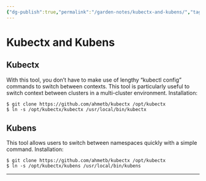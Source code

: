 ```yaml
---
{"dg-publish":true,"permalink":"/garden-notes/kubectx-and-kubens/","tags":["note","seedling"],"created":"2023-09-22 14:33","updated":"2024-11-29T14:51"}
---
```


# Kubectx and Kubens

## Kubectx

With this tool, you don’t have to make use of lengthy “kubectl config” commands to switch between contexts. This tool is particularly useful to switch context between clusters in a multi-cluster environment. Installation:

```
$ git clone https://github.com/ahmetb/kubectx /opt/kubectx  
$ ln -s /opt/kubectx/kubectx /usr/local/bin/kubectx
```

## Kubens

This tool allows users to switch between namespaces quickly with a simple command. Installation:

```
$ git clone https://github.com/ahmetb/kubectx /opt/kubectx  
$ ln -s /opt/kubectx/kubens /usr/local/bin/kubens
```

---
